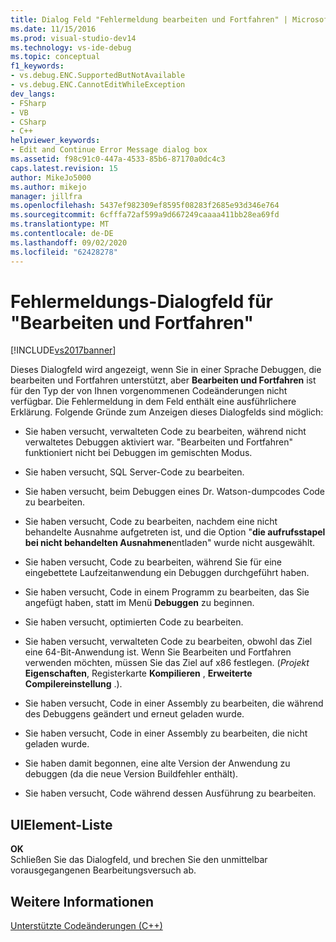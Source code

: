 ```yaml
---
title: Dialog Feld "Fehlermeldung bearbeiten und Fortfahren" | Microsoft-Dokumentation
ms.date: 11/15/2016
ms.prod: visual-studio-dev14
ms.technology: vs-ide-debug
ms.topic: conceptual
f1_keywords:
- vs.debug.ENC.SupportedButNotAvailable
- vs.debug.ENC.CannotEditWhileException
dev_langs:
- FSharp
- VB
- CSharp
- C++
helpviewer_keywords:
- Edit and Continue Error Message dialog box
ms.assetid: f98c91c0-447a-4533-85b6-87170a0dc4c3
caps.latest.revision: 15
author: MikeJo5000
ms.author: mikejo
manager: jillfra
ms.openlocfilehash: 5437ef982309ef8595f08283f2685e93d346e764
ms.sourcegitcommit: 6cfffa72af599a9d667249caaaa411bb28ea69fd
ms.translationtype: MT
ms.contentlocale: de-DE
ms.lasthandoff: 09/02/2020
ms.locfileid: "62428278"
---
```

# <a name="edit-and-continue-error-message-dialog-box"></a>Fehlermeldungs-Dialogfeld für "Bearbeiten und Fortfahren"
[!INCLUDE[vs2017banner](../includes/vs2017banner.md)]

Dieses Dialogfeld wird angezeigt, wenn Sie in einer Sprache Debuggen, die bearbeiten und Fortfahren unterstützt, aber **Bearbeiten und Fortfahren** ist für den Typ der von Ihnen vorgenommenen Codeänderungen nicht verfügbar. Die Fehlermeldung in dem Feld enthält eine ausführlichere Erklärung. Folgende Gründe zum Anzeigen dieses Dialogfelds sind möglich:  
  
- Sie haben versucht, verwalteten Code zu bearbeiten, während nicht verwaltetes Debuggen aktiviert war. "Bearbeiten und Fortfahren" funktioniert nicht bei Debuggen im gemischten Modus.  
  
- Sie haben versucht, SQL Server-Code zu bearbeiten.  
  
- Sie haben versucht, beim Debuggen eines Dr. Watson-dumpcodes Code zu bearbeiten.  
  
- Sie haben versucht, Code zu bearbeiten, nachdem eine nicht behandelte Ausnahme aufgetreten ist, und die Option "**die aufrufsstapel bei nicht behandelten Ausnahmen**entladen" wurde nicht ausgewählt.  
  
- Sie haben versucht, Code zu bearbeiten, während Sie für eine eingebettete Laufzeitanwendung ein Debuggen durchgeführt haben.  
  
- Sie haben versucht, Code in einem Programm zu bearbeiten, das Sie angefügt haben, statt im Menü **Debuggen** zu beginnen.  
  
- Sie haben versucht, optimierten Code zu bearbeiten.  
  
- Sie haben versucht, verwalteten Code zu bearbeiten, obwohl das Ziel eine 64-Bit-Anwendung ist. Wenn Sie Bearbeiten und Fortfahren verwenden möchten, müssen Sie das Ziel auf x86 festlegen. (*Projekt* **Eigenschaften**, Registerkarte **Kompilieren** , **Erweiterte Compilereinstellung** .).  
  
- Sie haben versucht, Code in einer Assembly zu bearbeiten, die während des Debuggens geändert und erneut geladen wurde.  
  
- Sie haben versucht, Code in einer Assembly zu bearbeiten, die nicht geladen wurde.  
  
- Sie haben damit begonnen, eine alte Version der Anwendung zu debuggen (da die neue Version Buildfehler enthält).  
  
- Sie haben versucht, Code während dessen Ausführung zu bearbeiten.  
  
## <a name="uielement-list"></a>UIElement-Liste  
 **OK**  
 Schließen Sie das Dialogfeld, und brechen Sie den unmittelbar vorausgegangenen Bearbeitungsversuch ab.  
  
## <a name="see-also"></a>Weitere Informationen  
 [Unterstützte Codeänderungen (C++)](../debugger/supported-code-changes-cpp.md)
